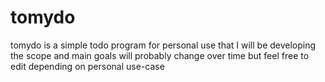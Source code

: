 # tomydo
tomydo is a simple todo program for personal use that I will be developing the scope and main goals will probably change over time but feel free to edit depending on personal use-case
